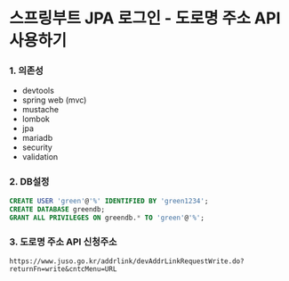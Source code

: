 # 스프링부트 JPA 로그인 - 도로명 주소 API사용하기

### 1. 의존성
- devtools
- spring web (mvc)
- mustache
- lombok
- jpa
- mariadb
- security
- validation

### 2. DB설정
```sql
CREATE USER 'green'@'%' IDENTIFIED BY 'green1234';
CREATE DATABASE greendb;
GRANT ALL PRIVILEGES ON greendb.* TO 'green'@'%';
```

### 3. 도로명 주소 API 신청주소
```
https://www.juso.go.kr/addrlink/devAddrLinkRequestWrite.do?returnFn=write&cntcMenu=URL
```